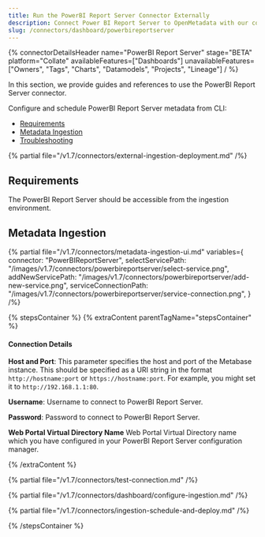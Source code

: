 ```yaml
---
title: Run the PowerBI Report Server Connector Externally
description: Connect Power BI Report Server to OpenMetadata with our comprehensive connector guide. Step-by-step setup, configuration, and metadata extraction instructions.
slug: /connectors/dashboard/powerbireportserver
---
```


{% connectorDetailsHeader
  name="PowerBI Report Server"
  stage="BETA"
  platform="Collate"
  availableFeatures=["Dashboards"]
  unavailableFeatures=["Owners", "Tags", "Charts", "Datamodels", "Projects", "Lineage"]
/ %}

In this section, we provide guides and references to use the PowerBI Report Server connector.

Configure and schedule PowerBI Report Server metadata from CLI:

- [Requirements](#requirements)
- [Metadata Ingestion](#metadata-ingestion)
- [Troubleshooting](/connectors/dashboard/powerbireportserver/troubleshooting)

{% partial file="/v1.7/connectors/external-ingestion-deployment.md" /%}

## Requirements

The PowerBI Report Server should be accessible from the ingestion environment.

## Metadata Ingestion

{% partial 
  file="/v1.7/connectors/metadata-ingestion-ui.md" 
  variables={
    connector: "PowerBIReportServer", 
    selectServicePath: "/images/v1.7/connectors/powerbireportserver/select-service.png",
    addNewServicePath: "/images/v1.7/connectors/powerbireportserver/add-new-service.png",
    serviceConnectionPath: "/images/v1.7/connectors/powerbireportserver/service-connection.png",
} 
/%}

{% stepsContainer %}
{% extraContent parentTagName="stepsContainer" %}

#### Connection Details

**Host and Port**:
This parameter specifies the host and port of the Metabase instance. This should be specified as a URI string in the format `http://hostname:port` or `https://hostname:port`. 
For example, you might set it to `http://192.168.1.1:80`.

**Username**:
Username to connect to PowerBI Report Server.

**Password**:
Password to connect to PowerBI Report Server.

**Web Portal Virtual Directory Name**
Web Portal Virtual Directory name which you have configured in your PowerBI Report Server configuration manager.

{% /extraContent %}

{% partial file="/v1.7/connectors/test-connection.md" /%}

{% partial file="/v1.7/connectors/dashboard/configure-ingestion.md" /%}

{% partial file="/v1.7/connectors/ingestion-schedule-and-deploy.md" /%}

{% /stepsContainer %}
